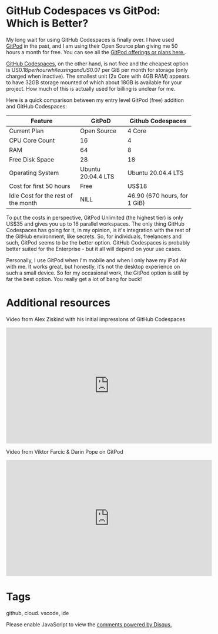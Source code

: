 # GitHub Codespaces vs GitPod: Which is Better?

My long wait for using GitHub Codespaces is finally over. I have used [GitPod](https://gitpod.io/workspaces) in the past, and I am using their Open Source plan giving me 50 hours a month for free. You can see all the [GitPod offerings or plans here.](https://gitpod.io/plans). 

[GitHub Codespaces](https://github.com/features/codespaces), on the other hand, is not free and the cheapest option is US$0.18 per hour while using and US$0.07 per GiB per month for storage (only charged when inactive). The smallest unit (2x Core with 4GB RAM) appears to have 32GB storage mounted of which about 18GB is available for your project. How much of this is actually used for billing is unclear for me.

Here is a quick comparison between my entry level GitPod (free) addition and GitHub Codespaces:

| Feature                             | GitPoD             | Github Codespaces            |
|-------------------------------------|--------------------|------------------------------|
| Current Plan                        | Open Source        | 4 Core                       |
| CPU Core Count                      | 16                 | 4                            |
| RAM                                 | 64                 | 8                            |
| Free Disk Space                     | 28                 | 18                           |
| Operating System                    | Ubuntu 20.04.4 LTS | Ubuntu 20.04.4 LTS           |
| Cost for first 50 hours             | Free               | US$18                        |
| Idle Cost for the rest of the month | NILL               | 46.90 (670 hours, for 1 GiB) |

To put the costs in perspective, GitPod Unlimited (the highest tier) is only US$35 and gives you up to 16 parallel workspaces. The only thing GitHub Codespaces has going for it, in my opinion, is it's integration with the rest of the GitHub environment, like secrets. So, for individuals, freelancers and such, GitPod seems to be the better option. GitHub Codespaces is probably better suited for the Enterprise - but it all will depend on your use cases.

Personally, I use GitPod when I'm mobile and when I only have my iPad Air with me. It works great, but honestly, it's not the desktop experience on such a small device. So for my occasional work, the GitPod option is still by far the best option. You really get a lot of bang for buck!

# Additional resources

Video from Alex Ziskind with his initial impressions of GitHub Codespaces

<iframe width="560" height="315" src="https://www.youtube.com/embed/vPigsZ-zk1g" title="YouTube video player" frameborder="0" allow="accelerometer; autoplay; clipboard-write; encrypted-media; gyroscope; picture-in-picture" allowfullscreen></iframe>


Video from Viktor Farcic & Darin Pope on GitPod

<iframe width="560" height="315" src="https://www.youtube.com/embed/QV1fYt-7SLU" title="YouTube video player" frameborder="0" allow="accelerometer; autoplay; clipboard-write; encrypted-media; gyroscope; picture-in-picture" allowfullscreen></iframe>

# Tags

github, cloud. vscode, ide

<div id="disqus_thread"></div>
<script>
    /**
    *  RECOMMENDED CONFIGURATION VARIABLES: EDIT AND UNCOMMENT THE SECTION BELOW TO INSERT DYNAMIC VALUES FROM YOUR PLATFORM OR CMS.
    *  LEARN WHY DEFINING THESE VARIABLES IS IMPORTANT: https://disqus.com/admin/universalcode/#configuration-variables    */
    /*
    var disqus_config = function () {
    this.page.url = PAGE_URL;  // Replace PAGE_URL with your page's canonical URL variable
    this.page.identifier = PAGE_IDENTIFIER; // Replace PAGE_IDENTIFIER with your page's unique identifier variable
    };
    */
    (function() { // DON'T EDIT BELOW THIS LINE
    var d = document, s = d.createElement('script');
    s.src = 'https://nicc777.disqus.com/embed.js';
    s.setAttribute('data-timestamp', +new Date());
    (d.head || d.body).appendChild(s);
    })();
</script>
<noscript>Please enable JavaScript to view the <a href="https://disqus.com/?ref_noscript">comments powered by Disqus.</a></noscript>
